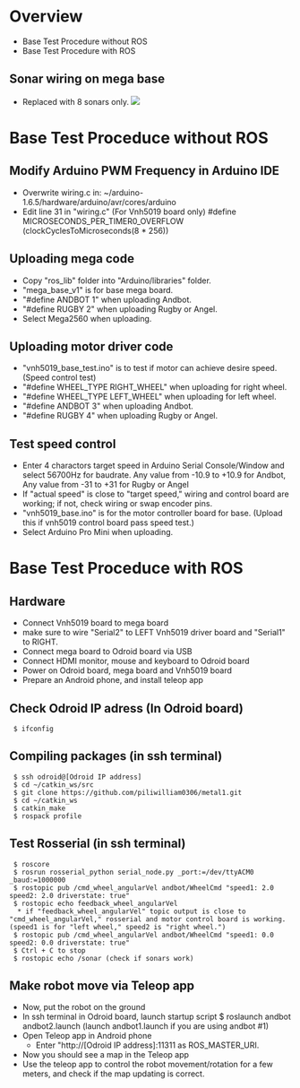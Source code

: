 # Overview
* Base Test Procedure without ROS
* Base Test Procedure with ROS

## Sonar wiring on mega base
  * Replaced with 8 sonars only.
![](https://github.com/piliwilliam0306/metal1/blob/andbot2/mcu_control/base_control/sonar_new.jpg)

# Base Test Proceduce without ROS
## Modify Arduino PWM Frequency in Arduino IDE
  * Overwrite wiring.c in: 
     ~/arduino-1.6.5/hardware/arduino/avr/cores/arduino
  * Edit line 31 in "wiring.c" (For Vnh5019 board only)
     #define MICROSECONDS_PER_TIMER0_OVERFLOW (clockCyclesToMicroseconds(8 * 256))

## Uploading mega code
  * Copy "ros_lib" folder into "Arduino/libraries" folder.
  * "mega_base_v1" is for base mega board.
  * "#define ANDBOT 1" when uploading Andbot.
  * "#define RUGBY 2" when uploading Rugby or Angel.
  * Select Mega2560 when uploading.

## Uploading motor driver code
  * "vnh5019_base_test.ino" is to test if motor can achieve desire speed. (Speed control test)
  * "#define WHEEL_TYPE RIGHT_WHEEL" when uploading for right wheel. 
  * "#define WHEEL_TYPE LEFT_WHEEL" when uploading for left wheel.
  * "#define ANDBOT 3" when uploading Andbot.
  * "#define RUGBY 4" when uploading Rugby or Angel.

## Test speed control
  * Enter 4 charactors target speed in Arduino Serial Console/Window and select 56700Hz for baudrate.
     Any value from -10.9 to +10.9 for Andbot, Any value from -31 to +31 for Rugby or Angel
  * If "actual speed" is close to "target speed," wiring and control board are working; if not, check wiring or swap encoder pins.
  * "vnh5019_base.ino" is for the motor controller board for base. (Upload this if vnh5019 control board pass speed test.)
  * Select Arduino Pro Mini when uploading.


# Base Test Proceduce with ROS
## Hardware
  * Connect Vnh5019 board to mega board
  * make sure to wire "Serial2" to LEFT Vnh5019 driver board and "Serial1" to RIGHT.
  * Connect mega board to Odroid board via USB
  * Connect HDMI monitor, mouse and keyboard to Odroid board
  * Power on Odroid board, mega board and Vnh5019 board
  * Prepare an Android phone, and install teleop app

## Check Odroid IP adress (In Odroid board)
     $ ifconfig  

## Compiling packages (in ssh terminal)
     $ ssh odroid@[Odroid IP address]
     $ cd ~/catkin_ws/src
     $ git clone https://github.com/piliwilliam0306/metal1.git
     $ cd ~/catkin_ws
     $ catkin_make
     $ rospack profile
     
## Test Rosserial (in ssh terminal)
     $ roscore
     $ rosrun rosserial_python serial_node.py _port:=/dev/ttyACM0 _baud:=1000000
     $ rostopic pub /cmd_wheel_angularVel andbot/WheelCmd "speed1: 2.0 speed2: 2.0 driverstate: true" 
     $ rostopic echo feedback_wheel_angularVel
      * if "feedback_wheel_angularVel" topic output is close to "cmd_wheel_angularVel," rosserial and motor control board is working. (speed1 is for "left wheel," speed2 is "right wheel.")
     $ rostopic pub /cmd_wheel_angularVel andbot/WheelCmd "speed1: 0.0 speed2: 0.0 driverstate: true"
     $ Ctrl + C to stop
     $ rostopic echo /sonar (check if sonars work)

## Make robot move via Teleop app
  * Now, put the robot on the ground
  * In ssh terminal in Odroid board, launch startup script
     $ roslaunch andbot andbot2.launch (launch andbot1.launch if you are using andbot #1)
  * Open Teleop app in Android phone
    * Enter "http://[Odroid IP address]:11311 as ROS_MASTER_URI. 
  * Now you should see a map in the Teleop app
  * Use the teleop app to control the robot movement/rotation for a few meters, and check if the map updating is correct.
 
     
